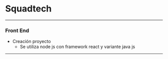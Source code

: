 # Squadtech

---

### Front End

- Creación proyecto
   - Se utiliza node js con framework react y variante java js

---

